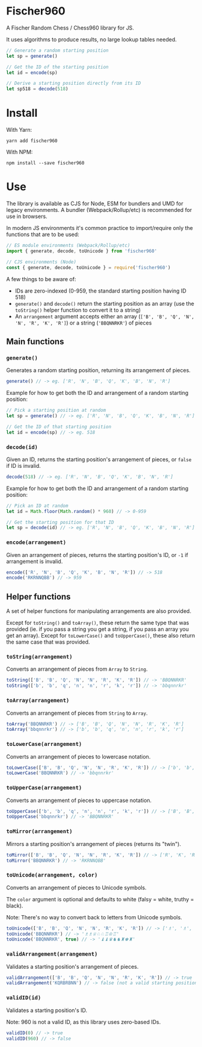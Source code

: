 # Fischer960

A Fischer Random Chess / Chess960 library for JS.

It uses algorithms to produce results, no large lookup tables needed.

```js
// Generate a random starting position
let sp = generate()

// Get the ID of the starting position
let id = encode(sp)

// Derive a starting position directly from its ID
let sp518 = decode(518)
```

# Install

With Yarn:

`yarn add fischer960`

With NPM:

`npm install --save fischer960`

# Use

The library is available as CJS for Node, ESM for bundlers and UMD for legacy environments. A bundler (Webpack/Rollup/etc) is recommended for use in browsers.

In modern JS environments it's common practice to import/require only the functions that are to be used:

```js
// ES module environments (Webpack/Rollup/etc)
import { generate, decode, toUnicode } from 'fischer960'

// CJS environments (Node)
const { generate, decode, toUnicode } = require('fischer960')
```

A few things to be aware of:

- IDs are zero-indexed (0-959, the standard starting position having ID 518)
- `generate()` and `decode()` return the starting position as an array (use the `toString()` helper function to convert it to a string)
- An `arrangement` argument accepts either an array (`['B', 'B', 'Q', 'N', 'N', 'R', 'K', 'R']`) or a string (`'BBQNNRKR'`) of pieces

## Main functions

### `generate()`

Generates a random starting position, returning its arrangement of pieces.

```js
generate() // -> eg. ['R', 'N', 'B', 'Q', 'K', 'B', 'N', 'R']
```

Example for how to get both the ID and arrangement of a random starting position:

```js
// Pick a starting position at random
let sp = generate() // -> eg. ['R', 'N', 'B', 'Q', 'K', 'B', 'N', 'R']

// Get the ID of that starting position
let id = encode(sp) // -> eg. 518
```

### `decode(id)`

Given an ID, returns the starting position's arrangement of pieces, or `false` if ID is invalid.

```js
decode(518) // -> eg. ['R', 'N', 'B', 'Q', 'K', 'B', 'N', 'R']
```

Example for how to get both the ID and arrangement of a random starting position:

```js
// Pick an ID at random
let id = Math.floor(Math.random() * 960) // -> 0-959

// Get the starting position for that ID
let sp = decode(id) // -> eg. ['R', 'N', 'B', 'Q', 'K', 'B', 'N', 'R']
```

### `encode(arrangement)`

Given an arrangement of pieces, returns the starting position's ID, or `-1` if arrangement is invalid.

```js
encode(['R', 'N', 'B', 'Q', 'K', 'B', 'N', 'R']) // -> 518
encode('RKRNNQBB') // -> 959
```

## Helper functions

A set of helper functions for manipulating arrangements are also provided.

Except for `toString()` and `toArray()`, these return the same type that was provided (ie. if you pass a string you get a string, if you pass an array you get an array). Except for `toLowerCase()` and `toUpperCase()`, these also return the same case that was provided.

### `toString(arrangement)`

Converts an arrangement of pieces from `Array` to `String`.

```js
toString(['B', 'B', 'Q', 'N', 'N', 'R', 'K', 'R']) // -> 'BBQNNRKR'
toString(['b', 'b', 'q', 'n', 'n', 'r', 'k', 'r']) // -> 'bbqnnrkr'
```

### `toArray(arrangement)`

Converts an arrangement of pieces from `String` to `Array`.

```js
toArray('BBQNNRKR') // -> ['B', 'B', 'Q', 'N', 'N', 'R', 'K', 'R']
toArray('bbqnnrkr') // -> ['b', 'b', 'q', 'n', 'n', 'r', 'k', 'r']
```

### `toLowerCase(arrangement)`

Converts an arrangement of pieces to lowercase notation.

```js
toLowerCase(['B', 'B', 'Q', 'N', 'N', 'R', 'K', 'R']) // -> ['b', 'b', 'q', 'n', 'n', 'r', 'k', 'r']
toLowerCase('BBQNNRKR') // -> 'bbqnnrkr'
```

### `toUpperCase(arrangement)`

Converts an arrangement of pieces to uppercase notation.

```js
toUpperCase(['b', 'b', 'q', 'n', 'n', 'r', 'k', 'r']) // -> ['B', 'B', 'Q', 'N', 'N', 'R', 'K', 'R']
toUpperCase('bbqnnrkr') // -> 'BBQNNRKR'
```

### `toMirror(arrangement)`

Mirrors a starting position's arrangement of pieces (returns its "twin").

```js
toMirror(['B', 'B', 'Q', 'N', 'N', 'R', 'K', 'R']) // -> ['R', 'K', 'R', 'N', 'N', 'Q', 'B', 'B']
toMirror('BBQNNRKR') // -> 'RKRNNQBB'
```

### `toUnicode(arrangement, color)`

Converts an arrangement of pieces to Unicode symbols.

The `color` argument is optional and defaults to white (falsy = white, truthy = black).

Note: There's no way to convert back to letters from Unicode symbols.

```js
toUnicode(['B', 'B', 'Q', 'N', 'N', 'R', 'K', 'R']) // -> ['♗', '♗', '♕', '♘', '♘', '♖', '♔', '♖']
toUnicode('BBQNNRKR') // -> '♗♗♕♘♘♖♔♖'
toUnicode('BBQNNRKR', true) // -> '♝♝♛♞♞♜♚♜'
```

### `validArrangement(arrangement)`

Validates a starting position's arrangement of pieces.

```js
validArrangement(['B', 'B', 'Q', 'N', 'N', 'R', 'K', 'R']) // -> true
validArrangement('KQRBRBNN') // -> false (not a valid starting position)
```

### `validID(id)`

Validates a starting position's ID.

Note: 960 is not a valid ID, as this library uses zero-based IDs.

```js
validID(0) // -> true
validID(960) // -> false
```
